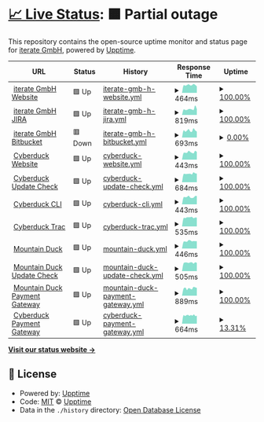 # [📈 Live Status](https://upptime.github.io/upptime): <!--live status--> **🟧 Partial outage**

This repository contains the open-source uptime monitor and status page for [iterate GmbH](https://iterate.ch), powered by [Upptime](https://github.com/upptime/upptime).

<!--start: status pages-->
<!-- This summary is generated by Upptime (https://github.com/upptime/upptime) -->
<!-- Do not edit this manually, your changes will be overwritten -->
<!-- prettier-ignore -->
| URL | Status | History | Response Time | Uptime |
| --- | ------ | ------- | ------------- | ------ |
| <img alt="" src="https://favicons.githubusercontent.com/iterate.ch" height="13"> [iterate GmbH Website](https://iterate.ch/) | 🟩 Up | [iterate-gmb-h-website.yml](https://github.com/iterate-ch/upptime/commits/master/history/iterate-gmb-h-website.yml) | <details><summary><img alt="Response time graph" src="./graphs/iterate-gmb-h-website/response-time-week.png" height="20"> 464ms</summary><br><a href="https://iterate-ch.github.io/upptime/history/iterate-gmb-h-website"><img alt="Response time 458" src="https://img.shields.io/endpoint?url=https%3A%2F%2Fraw.githubusercontent.com%2Fiterate-ch%2Fupptime%2Fmaster%2Fapi%2Fiterate-gmb-h-website%2Fresponse-time.json"></a><br><a href="https://iterate-ch.github.io/upptime/history/iterate-gmb-h-website"><img alt="24-hour response time 465" src="https://img.shields.io/endpoint?url=https%3A%2F%2Fraw.githubusercontent.com%2Fiterate-ch%2Fupptime%2Fmaster%2Fapi%2Fiterate-gmb-h-website%2Fresponse-time-day.json"></a><br><a href="https://iterate-ch.github.io/upptime/history/iterate-gmb-h-website"><img alt="7-day response time 464" src="https://img.shields.io/endpoint?url=https%3A%2F%2Fraw.githubusercontent.com%2Fiterate-ch%2Fupptime%2Fmaster%2Fapi%2Fiterate-gmb-h-website%2Fresponse-time-week.json"></a><br><a href="https://iterate-ch.github.io/upptime/history/iterate-gmb-h-website"><img alt="30-day response time 458" src="https://img.shields.io/endpoint?url=https%3A%2F%2Fraw.githubusercontent.com%2Fiterate-ch%2Fupptime%2Fmaster%2Fapi%2Fiterate-gmb-h-website%2Fresponse-time-month.json"></a><br><a href="https://iterate-ch.github.io/upptime/history/iterate-gmb-h-website"><img alt="1-year response time 458" src="https://img.shields.io/endpoint?url=https%3A%2F%2Fraw.githubusercontent.com%2Fiterate-ch%2Fupptime%2Fmaster%2Fapi%2Fiterate-gmb-h-website%2Fresponse-time-year.json"></a></details> | <details><summary><a href="https://iterate-ch.github.io/upptime/history/iterate-gmb-h-website">100.00%</a></summary><a href="https://iterate-ch.github.io/upptime/history/iterate-gmb-h-website"><img alt="All-time uptime 99.79%" src="https://img.shields.io/endpoint?url=https%3A%2F%2Fraw.githubusercontent.com%2Fiterate-ch%2Fupptime%2Fmaster%2Fapi%2Fiterate-gmb-h-website%2Fuptime.json"></a><br><a href="https://iterate-ch.github.io/upptime/history/iterate-gmb-h-website"><img alt="24-hour uptime 100.00%" src="https://img.shields.io/endpoint?url=https%3A%2F%2Fraw.githubusercontent.com%2Fiterate-ch%2Fupptime%2Fmaster%2Fapi%2Fiterate-gmb-h-website%2Fuptime-day.json"></a><br><a href="https://iterate-ch.github.io/upptime/history/iterate-gmb-h-website"><img alt="7-day uptime 100.00%" src="https://img.shields.io/endpoint?url=https%3A%2F%2Fraw.githubusercontent.com%2Fiterate-ch%2Fupptime%2Fmaster%2Fapi%2Fiterate-gmb-h-website%2Fuptime-week.json"></a><br><a href="https://iterate-ch.github.io/upptime/history/iterate-gmb-h-website"><img alt="30-day uptime 99.79%" src="https://img.shields.io/endpoint?url=https%3A%2F%2Fraw.githubusercontent.com%2Fiterate-ch%2Fupptime%2Fmaster%2Fapi%2Fiterate-gmb-h-website%2Fuptime-month.json"></a><br><a href="https://iterate-ch.github.io/upptime/history/iterate-gmb-h-website"><img alt="1-year uptime 99.79%" src="https://img.shields.io/endpoint?url=https%3A%2F%2Fraw.githubusercontent.com%2Fiterate-ch%2Fupptime%2Fmaster%2Fapi%2Fiterate-gmb-h-website%2Fuptime-year.json"></a></details>
| <img alt="" src="https://favicons.githubusercontent.com/jira.iterate.ch" height="13"> [iterate GmbH JIRA](https://jira.iterate.ch/) | 🟩 Up | [iterate-gmb-h-jira.yml](https://github.com/iterate-ch/upptime/commits/master/history/iterate-gmb-h-jira.yml) | <details><summary><img alt="Response time graph" src="./graphs/iterate-gmb-h-jira/response-time-week.png" height="20"> 819ms</summary><br><a href="https://iterate-ch.github.io/upptime/history/iterate-gmb-h-jira"><img alt="Response time 803" src="https://img.shields.io/endpoint?url=https%3A%2F%2Fraw.githubusercontent.com%2Fiterate-ch%2Fupptime%2Fmaster%2Fapi%2Fiterate-gmb-h-jira%2Fresponse-time.json"></a><br><a href="https://iterate-ch.github.io/upptime/history/iterate-gmb-h-jira"><img alt="24-hour response time 935" src="https://img.shields.io/endpoint?url=https%3A%2F%2Fraw.githubusercontent.com%2Fiterate-ch%2Fupptime%2Fmaster%2Fapi%2Fiterate-gmb-h-jira%2Fresponse-time-day.json"></a><br><a href="https://iterate-ch.github.io/upptime/history/iterate-gmb-h-jira"><img alt="7-day response time 819" src="https://img.shields.io/endpoint?url=https%3A%2F%2Fraw.githubusercontent.com%2Fiterate-ch%2Fupptime%2Fmaster%2Fapi%2Fiterate-gmb-h-jira%2Fresponse-time-week.json"></a><br><a href="https://iterate-ch.github.io/upptime/history/iterate-gmb-h-jira"><img alt="30-day response time 803" src="https://img.shields.io/endpoint?url=https%3A%2F%2Fraw.githubusercontent.com%2Fiterate-ch%2Fupptime%2Fmaster%2Fapi%2Fiterate-gmb-h-jira%2Fresponse-time-month.json"></a><br><a href="https://iterate-ch.github.io/upptime/history/iterate-gmb-h-jira"><img alt="1-year response time 803" src="https://img.shields.io/endpoint?url=https%3A%2F%2Fraw.githubusercontent.com%2Fiterate-ch%2Fupptime%2Fmaster%2Fapi%2Fiterate-gmb-h-jira%2Fresponse-time-year.json"></a></details> | <details><summary><a href="https://iterate-ch.github.io/upptime/history/iterate-gmb-h-jira">100.00%</a></summary><a href="https://iterate-ch.github.io/upptime/history/iterate-gmb-h-jira"><img alt="All-time uptime 99.77%" src="https://img.shields.io/endpoint?url=https%3A%2F%2Fraw.githubusercontent.com%2Fiterate-ch%2Fupptime%2Fmaster%2Fapi%2Fiterate-gmb-h-jira%2Fuptime.json"></a><br><a href="https://iterate-ch.github.io/upptime/history/iterate-gmb-h-jira"><img alt="24-hour uptime 100.00%" src="https://img.shields.io/endpoint?url=https%3A%2F%2Fraw.githubusercontent.com%2Fiterate-ch%2Fupptime%2Fmaster%2Fapi%2Fiterate-gmb-h-jira%2Fuptime-day.json"></a><br><a href="https://iterate-ch.github.io/upptime/history/iterate-gmb-h-jira"><img alt="7-day uptime 100.00%" src="https://img.shields.io/endpoint?url=https%3A%2F%2Fraw.githubusercontent.com%2Fiterate-ch%2Fupptime%2Fmaster%2Fapi%2Fiterate-gmb-h-jira%2Fuptime-week.json"></a><br><a href="https://iterate-ch.github.io/upptime/history/iterate-gmb-h-jira"><img alt="30-day uptime 99.77%" src="https://img.shields.io/endpoint?url=https%3A%2F%2Fraw.githubusercontent.com%2Fiterate-ch%2Fupptime%2Fmaster%2Fapi%2Fiterate-gmb-h-jira%2Fuptime-month.json"></a><br><a href="https://iterate-ch.github.io/upptime/history/iterate-gmb-h-jira"><img alt="1-year uptime 99.77%" src="https://img.shields.io/endpoint?url=https%3A%2F%2Fraw.githubusercontent.com%2Fiterate-ch%2Fupptime%2Fmaster%2Fapi%2Fiterate-gmb-h-jira%2Fuptime-year.json"></a></details>
| <img alt="" src="https://favicons.githubusercontent.com/g.iterate.ch" height="13"> [iterate GmbH Bitbucket](https://g.iterate.ch/) | 🟥 Down | [iterate-gmb-h-bitbucket.yml](https://github.com/iterate-ch/upptime/commits/master/history/iterate-gmb-h-bitbucket.yml) | <details><summary><img alt="Response time graph" src="./graphs/iterate-gmb-h-bitbucket/response-time-week.png" height="20"> 693ms</summary><br><a href="https://iterate-ch.github.io/upptime/history/iterate-gmb-h-bitbucket"><img alt="Response time 681" src="https://img.shields.io/endpoint?url=https%3A%2F%2Fraw.githubusercontent.com%2Fiterate-ch%2Fupptime%2Fmaster%2Fapi%2Fiterate-gmb-h-bitbucket%2Fresponse-time.json"></a><br><a href="https://iterate-ch.github.io/upptime/history/iterate-gmb-h-bitbucket"><img alt="24-hour response time 743" src="https://img.shields.io/endpoint?url=https%3A%2F%2Fraw.githubusercontent.com%2Fiterate-ch%2Fupptime%2Fmaster%2Fapi%2Fiterate-gmb-h-bitbucket%2Fresponse-time-day.json"></a><br><a href="https://iterate-ch.github.io/upptime/history/iterate-gmb-h-bitbucket"><img alt="7-day response time 693" src="https://img.shields.io/endpoint?url=https%3A%2F%2Fraw.githubusercontent.com%2Fiterate-ch%2Fupptime%2Fmaster%2Fapi%2Fiterate-gmb-h-bitbucket%2Fresponse-time-week.json"></a><br><a href="https://iterate-ch.github.io/upptime/history/iterate-gmb-h-bitbucket"><img alt="30-day response time 681" src="https://img.shields.io/endpoint?url=https%3A%2F%2Fraw.githubusercontent.com%2Fiterate-ch%2Fupptime%2Fmaster%2Fapi%2Fiterate-gmb-h-bitbucket%2Fresponse-time-month.json"></a><br><a href="https://iterate-ch.github.io/upptime/history/iterate-gmb-h-bitbucket"><img alt="1-year response time 681" src="https://img.shields.io/endpoint?url=https%3A%2F%2Fraw.githubusercontent.com%2Fiterate-ch%2Fupptime%2Fmaster%2Fapi%2Fiterate-gmb-h-bitbucket%2Fresponse-time-year.json"></a></details> | <details><summary><a href="https://iterate-ch.github.io/upptime/history/iterate-gmb-h-bitbucket">0.00%</a></summary><a href="https://iterate-ch.github.io/upptime/history/iterate-gmb-h-bitbucket"><img alt="All-time uptime 0.00%" src="https://img.shields.io/endpoint?url=https%3A%2F%2Fraw.githubusercontent.com%2Fiterate-ch%2Fupptime%2Fmaster%2Fapi%2Fiterate-gmb-h-bitbucket%2Fuptime.json"></a><br><a href="https://iterate-ch.github.io/upptime/history/iterate-gmb-h-bitbucket"><img alt="24-hour uptime 0.00%" src="https://img.shields.io/endpoint?url=https%3A%2F%2Fraw.githubusercontent.com%2Fiterate-ch%2Fupptime%2Fmaster%2Fapi%2Fiterate-gmb-h-bitbucket%2Fuptime-day.json"></a><br><a href="https://iterate-ch.github.io/upptime/history/iterate-gmb-h-bitbucket"><img alt="7-day uptime 0.00%" src="https://img.shields.io/endpoint?url=https%3A%2F%2Fraw.githubusercontent.com%2Fiterate-ch%2Fupptime%2Fmaster%2Fapi%2Fiterate-gmb-h-bitbucket%2Fuptime-week.json"></a><br><a href="https://iterate-ch.github.io/upptime/history/iterate-gmb-h-bitbucket"><img alt="30-day uptime 0.00%" src="https://img.shields.io/endpoint?url=https%3A%2F%2Fraw.githubusercontent.com%2Fiterate-ch%2Fupptime%2Fmaster%2Fapi%2Fiterate-gmb-h-bitbucket%2Fuptime-month.json"></a><br><a href="https://iterate-ch.github.io/upptime/history/iterate-gmb-h-bitbucket"><img alt="1-year uptime 0.00%" src="https://img.shields.io/endpoint?url=https%3A%2F%2Fraw.githubusercontent.com%2Fiterate-ch%2Fupptime%2Fmaster%2Fapi%2Fiterate-gmb-h-bitbucket%2Fuptime-year.json"></a></details>
| <img alt="" src="https://favicons.githubusercontent.com/cyberduck.io" height="13"> [Cyberduck Website](https://cyberduck.io/) | 🟩 Up | [cyberduck-website.yml](https://github.com/iterate-ch/upptime/commits/master/history/cyberduck-website.yml) | <details><summary><img alt="Response time graph" src="./graphs/cyberduck-website/response-time-week.png" height="20"> 443ms</summary><br><a href="https://iterate-ch.github.io/upptime/history/cyberduck-website"><img alt="Response time 455" src="https://img.shields.io/endpoint?url=https%3A%2F%2Fraw.githubusercontent.com%2Fiterate-ch%2Fupptime%2Fmaster%2Fapi%2Fcyberduck-website%2Fresponse-time.json"></a><br><a href="https://iterate-ch.github.io/upptime/history/cyberduck-website"><img alt="24-hour response time 455" src="https://img.shields.io/endpoint?url=https%3A%2F%2Fraw.githubusercontent.com%2Fiterate-ch%2Fupptime%2Fmaster%2Fapi%2Fcyberduck-website%2Fresponse-time-day.json"></a><br><a href="https://iterate-ch.github.io/upptime/history/cyberduck-website"><img alt="7-day response time 443" src="https://img.shields.io/endpoint?url=https%3A%2F%2Fraw.githubusercontent.com%2Fiterate-ch%2Fupptime%2Fmaster%2Fapi%2Fcyberduck-website%2Fresponse-time-week.json"></a><br><a href="https://iterate-ch.github.io/upptime/history/cyberduck-website"><img alt="30-day response time 455" src="https://img.shields.io/endpoint?url=https%3A%2F%2Fraw.githubusercontent.com%2Fiterate-ch%2Fupptime%2Fmaster%2Fapi%2Fcyberduck-website%2Fresponse-time-month.json"></a><br><a href="https://iterate-ch.github.io/upptime/history/cyberduck-website"><img alt="1-year response time 455" src="https://img.shields.io/endpoint?url=https%3A%2F%2Fraw.githubusercontent.com%2Fiterate-ch%2Fupptime%2Fmaster%2Fapi%2Fcyberduck-website%2Fresponse-time-year.json"></a></details> | <details><summary><a href="https://iterate-ch.github.io/upptime/history/cyberduck-website">100.00%</a></summary><a href="https://iterate-ch.github.io/upptime/history/cyberduck-website"><img alt="All-time uptime 99.79%" src="https://img.shields.io/endpoint?url=https%3A%2F%2Fraw.githubusercontent.com%2Fiterate-ch%2Fupptime%2Fmaster%2Fapi%2Fcyberduck-website%2Fuptime.json"></a><br><a href="https://iterate-ch.github.io/upptime/history/cyberduck-website"><img alt="24-hour uptime 100.00%" src="https://img.shields.io/endpoint?url=https%3A%2F%2Fraw.githubusercontent.com%2Fiterate-ch%2Fupptime%2Fmaster%2Fapi%2Fcyberduck-website%2Fuptime-day.json"></a><br><a href="https://iterate-ch.github.io/upptime/history/cyberduck-website"><img alt="7-day uptime 100.00%" src="https://img.shields.io/endpoint?url=https%3A%2F%2Fraw.githubusercontent.com%2Fiterate-ch%2Fupptime%2Fmaster%2Fapi%2Fcyberduck-website%2Fuptime-week.json"></a><br><a href="https://iterate-ch.github.io/upptime/history/cyberduck-website"><img alt="30-day uptime 99.79%" src="https://img.shields.io/endpoint?url=https%3A%2F%2Fraw.githubusercontent.com%2Fiterate-ch%2Fupptime%2Fmaster%2Fapi%2Fcyberduck-website%2Fuptime-month.json"></a><br><a href="https://iterate-ch.github.io/upptime/history/cyberduck-website"><img alt="1-year uptime 99.79%" src="https://img.shields.io/endpoint?url=https%3A%2F%2Fraw.githubusercontent.com%2Fiterate-ch%2Fupptime%2Fmaster%2Fapi%2Fcyberduck-website%2Fuptime-year.json"></a></details>
| <img alt="" src="https://favicons.githubusercontent.com/version.cyberduck.io" height="13"> [Cyberduck Update Check](https://version.cyberduck.io/) | 🟩 Up | [cyberduck-update-check.yml](https://github.com/iterate-ch/upptime/commits/master/history/cyberduck-update-check.yml) | <details><summary><img alt="Response time graph" src="./graphs/cyberduck-update-check/response-time-week.png" height="20"> 684ms</summary><br><a href="https://iterate-ch.github.io/upptime/history/cyberduck-update-check"><img alt="Response time 691" src="https://img.shields.io/endpoint?url=https%3A%2F%2Fraw.githubusercontent.com%2Fiterate-ch%2Fupptime%2Fmaster%2Fapi%2Fcyberduck-update-check%2Fresponse-time.json"></a><br><a href="https://iterate-ch.github.io/upptime/history/cyberduck-update-check"><img alt="24-hour response time 734" src="https://img.shields.io/endpoint?url=https%3A%2F%2Fraw.githubusercontent.com%2Fiterate-ch%2Fupptime%2Fmaster%2Fapi%2Fcyberduck-update-check%2Fresponse-time-day.json"></a><br><a href="https://iterate-ch.github.io/upptime/history/cyberduck-update-check"><img alt="7-day response time 684" src="https://img.shields.io/endpoint?url=https%3A%2F%2Fraw.githubusercontent.com%2Fiterate-ch%2Fupptime%2Fmaster%2Fapi%2Fcyberduck-update-check%2Fresponse-time-week.json"></a><br><a href="https://iterate-ch.github.io/upptime/history/cyberduck-update-check"><img alt="30-day response time 691" src="https://img.shields.io/endpoint?url=https%3A%2F%2Fraw.githubusercontent.com%2Fiterate-ch%2Fupptime%2Fmaster%2Fapi%2Fcyberduck-update-check%2Fresponse-time-month.json"></a><br><a href="https://iterate-ch.github.io/upptime/history/cyberduck-update-check"><img alt="1-year response time 691" src="https://img.shields.io/endpoint?url=https%3A%2F%2Fraw.githubusercontent.com%2Fiterate-ch%2Fupptime%2Fmaster%2Fapi%2Fcyberduck-update-check%2Fresponse-time-year.json"></a></details> | <details><summary><a href="https://iterate-ch.github.io/upptime/history/cyberduck-update-check">100.00%</a></summary><a href="https://iterate-ch.github.io/upptime/history/cyberduck-update-check"><img alt="All-time uptime 99.80%" src="https://img.shields.io/endpoint?url=https%3A%2F%2Fraw.githubusercontent.com%2Fiterate-ch%2Fupptime%2Fmaster%2Fapi%2Fcyberduck-update-check%2Fuptime.json"></a><br><a href="https://iterate-ch.github.io/upptime/history/cyberduck-update-check"><img alt="24-hour uptime 100.00%" src="https://img.shields.io/endpoint?url=https%3A%2F%2Fraw.githubusercontent.com%2Fiterate-ch%2Fupptime%2Fmaster%2Fapi%2Fcyberduck-update-check%2Fuptime-day.json"></a><br><a href="https://iterate-ch.github.io/upptime/history/cyberduck-update-check"><img alt="7-day uptime 100.00%" src="https://img.shields.io/endpoint?url=https%3A%2F%2Fraw.githubusercontent.com%2Fiterate-ch%2Fupptime%2Fmaster%2Fapi%2Fcyberduck-update-check%2Fuptime-week.json"></a><br><a href="https://iterate-ch.github.io/upptime/history/cyberduck-update-check"><img alt="30-day uptime 99.80%" src="https://img.shields.io/endpoint?url=https%3A%2F%2Fraw.githubusercontent.com%2Fiterate-ch%2Fupptime%2Fmaster%2Fapi%2Fcyberduck-update-check%2Fuptime-month.json"></a><br><a href="https://iterate-ch.github.io/upptime/history/cyberduck-update-check"><img alt="1-year uptime 99.80%" src="https://img.shields.io/endpoint?url=https%3A%2F%2Fraw.githubusercontent.com%2Fiterate-ch%2Fupptime%2Fmaster%2Fapi%2Fcyberduck-update-check%2Fuptime-year.json"></a></details>
| <img alt="" src="https://favicons.githubusercontent.com/duck.sh" height="13"> [Cyberduck CLI](https://duck.sh/) | 🟩 Up | [cyberduck-cli.yml](https://github.com/iterate-ch/upptime/commits/master/history/cyberduck-cli.yml) | <details><summary><img alt="Response time graph" src="./graphs/cyberduck-cli/response-time-week.png" height="20"> 443ms</summary><br><a href="https://iterate-ch.github.io/upptime/history/cyberduck-cli"><img alt="Response time 435" src="https://img.shields.io/endpoint?url=https%3A%2F%2Fraw.githubusercontent.com%2Fiterate-ch%2Fupptime%2Fmaster%2Fapi%2Fcyberduck-cli%2Fresponse-time.json"></a><br><a href="https://iterate-ch.github.io/upptime/history/cyberduck-cli"><img alt="24-hour response time 465" src="https://img.shields.io/endpoint?url=https%3A%2F%2Fraw.githubusercontent.com%2Fiterate-ch%2Fupptime%2Fmaster%2Fapi%2Fcyberduck-cli%2Fresponse-time-day.json"></a><br><a href="https://iterate-ch.github.io/upptime/history/cyberduck-cli"><img alt="7-day response time 443" src="https://img.shields.io/endpoint?url=https%3A%2F%2Fraw.githubusercontent.com%2Fiterate-ch%2Fupptime%2Fmaster%2Fapi%2Fcyberduck-cli%2Fresponse-time-week.json"></a><br><a href="https://iterate-ch.github.io/upptime/history/cyberduck-cli"><img alt="30-day response time 435" src="https://img.shields.io/endpoint?url=https%3A%2F%2Fraw.githubusercontent.com%2Fiterate-ch%2Fupptime%2Fmaster%2Fapi%2Fcyberduck-cli%2Fresponse-time-month.json"></a><br><a href="https://iterate-ch.github.io/upptime/history/cyberduck-cli"><img alt="1-year response time 435" src="https://img.shields.io/endpoint?url=https%3A%2F%2Fraw.githubusercontent.com%2Fiterate-ch%2Fupptime%2Fmaster%2Fapi%2Fcyberduck-cli%2Fresponse-time-year.json"></a></details> | <details><summary><a href="https://iterate-ch.github.io/upptime/history/cyberduck-cli">100.00%</a></summary><a href="https://iterate-ch.github.io/upptime/history/cyberduck-cli"><img alt="All-time uptime 99.80%" src="https://img.shields.io/endpoint?url=https%3A%2F%2Fraw.githubusercontent.com%2Fiterate-ch%2Fupptime%2Fmaster%2Fapi%2Fcyberduck-cli%2Fuptime.json"></a><br><a href="https://iterate-ch.github.io/upptime/history/cyberduck-cli"><img alt="24-hour uptime 100.00%" src="https://img.shields.io/endpoint?url=https%3A%2F%2Fraw.githubusercontent.com%2Fiterate-ch%2Fupptime%2Fmaster%2Fapi%2Fcyberduck-cli%2Fuptime-day.json"></a><br><a href="https://iterate-ch.github.io/upptime/history/cyberduck-cli"><img alt="7-day uptime 100.00%" src="https://img.shields.io/endpoint?url=https%3A%2F%2Fraw.githubusercontent.com%2Fiterate-ch%2Fupptime%2Fmaster%2Fapi%2Fcyberduck-cli%2Fuptime-week.json"></a><br><a href="https://iterate-ch.github.io/upptime/history/cyberduck-cli"><img alt="30-day uptime 99.80%" src="https://img.shields.io/endpoint?url=https%3A%2F%2Fraw.githubusercontent.com%2Fiterate-ch%2Fupptime%2Fmaster%2Fapi%2Fcyberduck-cli%2Fuptime-month.json"></a><br><a href="https://iterate-ch.github.io/upptime/history/cyberduck-cli"><img alt="1-year uptime 99.80%" src="https://img.shields.io/endpoint?url=https%3A%2F%2Fraw.githubusercontent.com%2Fiterate-ch%2Fupptime%2Fmaster%2Fapi%2Fcyberduck-cli%2Fuptime-year.json"></a></details>
| <img alt="" src="https://favicons.githubusercontent.com/trac.cyberduck.io" height="13"> [Cyberduck Trac](https://trac.cyberduck.io/) | 🟩 Up | [cyberduck-trac.yml](https://github.com/iterate-ch/upptime/commits/master/history/cyberduck-trac.yml) | <details><summary><img alt="Response time graph" src="./graphs/cyberduck-trac/response-time-week.png" height="20"> 535ms</summary><br><a href="https://iterate-ch.github.io/upptime/history/cyberduck-trac"><img alt="Response time 539" src="https://img.shields.io/endpoint?url=https%3A%2F%2Fraw.githubusercontent.com%2Fiterate-ch%2Fupptime%2Fmaster%2Fapi%2Fcyberduck-trac%2Fresponse-time.json"></a><br><a href="https://iterate-ch.github.io/upptime/history/cyberduck-trac"><img alt="24-hour response time 520" src="https://img.shields.io/endpoint?url=https%3A%2F%2Fraw.githubusercontent.com%2Fiterate-ch%2Fupptime%2Fmaster%2Fapi%2Fcyberduck-trac%2Fresponse-time-day.json"></a><br><a href="https://iterate-ch.github.io/upptime/history/cyberduck-trac"><img alt="7-day response time 535" src="https://img.shields.io/endpoint?url=https%3A%2F%2Fraw.githubusercontent.com%2Fiterate-ch%2Fupptime%2Fmaster%2Fapi%2Fcyberduck-trac%2Fresponse-time-week.json"></a><br><a href="https://iterate-ch.github.io/upptime/history/cyberduck-trac"><img alt="30-day response time 539" src="https://img.shields.io/endpoint?url=https%3A%2F%2Fraw.githubusercontent.com%2Fiterate-ch%2Fupptime%2Fmaster%2Fapi%2Fcyberduck-trac%2Fresponse-time-month.json"></a><br><a href="https://iterate-ch.github.io/upptime/history/cyberduck-trac"><img alt="1-year response time 539" src="https://img.shields.io/endpoint?url=https%3A%2F%2Fraw.githubusercontent.com%2Fiterate-ch%2Fupptime%2Fmaster%2Fapi%2Fcyberduck-trac%2Fresponse-time-year.json"></a></details> | <details><summary><a href="https://iterate-ch.github.io/upptime/history/cyberduck-trac">100.00%</a></summary><a href="https://iterate-ch.github.io/upptime/history/cyberduck-trac"><img alt="All-time uptime 99.80%" src="https://img.shields.io/endpoint?url=https%3A%2F%2Fraw.githubusercontent.com%2Fiterate-ch%2Fupptime%2Fmaster%2Fapi%2Fcyberduck-trac%2Fuptime.json"></a><br><a href="https://iterate-ch.github.io/upptime/history/cyberduck-trac"><img alt="24-hour uptime 100.00%" src="https://img.shields.io/endpoint?url=https%3A%2F%2Fraw.githubusercontent.com%2Fiterate-ch%2Fupptime%2Fmaster%2Fapi%2Fcyberduck-trac%2Fuptime-day.json"></a><br><a href="https://iterate-ch.github.io/upptime/history/cyberduck-trac"><img alt="7-day uptime 100.00%" src="https://img.shields.io/endpoint?url=https%3A%2F%2Fraw.githubusercontent.com%2Fiterate-ch%2Fupptime%2Fmaster%2Fapi%2Fcyberduck-trac%2Fuptime-week.json"></a><br><a href="https://iterate-ch.github.io/upptime/history/cyberduck-trac"><img alt="30-day uptime 99.80%" src="https://img.shields.io/endpoint?url=https%3A%2F%2Fraw.githubusercontent.com%2Fiterate-ch%2Fupptime%2Fmaster%2Fapi%2Fcyberduck-trac%2Fuptime-month.json"></a><br><a href="https://iterate-ch.github.io/upptime/history/cyberduck-trac"><img alt="1-year uptime 99.80%" src="https://img.shields.io/endpoint?url=https%3A%2F%2Fraw.githubusercontent.com%2Fiterate-ch%2Fupptime%2Fmaster%2Fapi%2Fcyberduck-trac%2Fuptime-year.json"></a></details>
| <img alt="" src="https://favicons.githubusercontent.com/mountainduck.io" height="13"> [Mountain Duck](https://mountainduck.io/) | 🟩 Up | [mountain-duck.yml](https://github.com/iterate-ch/upptime/commits/master/history/mountain-duck.yml) | <details><summary><img alt="Response time graph" src="./graphs/mountain-duck/response-time-week.png" height="20"> 446ms</summary><br><a href="https://iterate-ch.github.io/upptime/history/mountain-duck"><img alt="Response time 443" src="https://img.shields.io/endpoint?url=https%3A%2F%2Fraw.githubusercontent.com%2Fiterate-ch%2Fupptime%2Fmaster%2Fapi%2Fmountain-duck%2Fresponse-time.json"></a><br><a href="https://iterate-ch.github.io/upptime/history/mountain-duck"><img alt="24-hour response time 446" src="https://img.shields.io/endpoint?url=https%3A%2F%2Fraw.githubusercontent.com%2Fiterate-ch%2Fupptime%2Fmaster%2Fapi%2Fmountain-duck%2Fresponse-time-day.json"></a><br><a href="https://iterate-ch.github.io/upptime/history/mountain-duck"><img alt="7-day response time 446" src="https://img.shields.io/endpoint?url=https%3A%2F%2Fraw.githubusercontent.com%2Fiterate-ch%2Fupptime%2Fmaster%2Fapi%2Fmountain-duck%2Fresponse-time-week.json"></a><br><a href="https://iterate-ch.github.io/upptime/history/mountain-duck"><img alt="30-day response time 443" src="https://img.shields.io/endpoint?url=https%3A%2F%2Fraw.githubusercontent.com%2Fiterate-ch%2Fupptime%2Fmaster%2Fapi%2Fmountain-duck%2Fresponse-time-month.json"></a><br><a href="https://iterate-ch.github.io/upptime/history/mountain-duck"><img alt="1-year response time 443" src="https://img.shields.io/endpoint?url=https%3A%2F%2Fraw.githubusercontent.com%2Fiterate-ch%2Fupptime%2Fmaster%2Fapi%2Fmountain-duck%2Fresponse-time-year.json"></a></details> | <details><summary><a href="https://iterate-ch.github.io/upptime/history/mountain-duck">100.00%</a></summary><a href="https://iterate-ch.github.io/upptime/history/mountain-duck"><img alt="All-time uptime 99.80%" src="https://img.shields.io/endpoint?url=https%3A%2F%2Fraw.githubusercontent.com%2Fiterate-ch%2Fupptime%2Fmaster%2Fapi%2Fmountain-duck%2Fuptime.json"></a><br><a href="https://iterate-ch.github.io/upptime/history/mountain-duck"><img alt="24-hour uptime 100.00%" src="https://img.shields.io/endpoint?url=https%3A%2F%2Fraw.githubusercontent.com%2Fiterate-ch%2Fupptime%2Fmaster%2Fapi%2Fmountain-duck%2Fuptime-day.json"></a><br><a href="https://iterate-ch.github.io/upptime/history/mountain-duck"><img alt="7-day uptime 100.00%" src="https://img.shields.io/endpoint?url=https%3A%2F%2Fraw.githubusercontent.com%2Fiterate-ch%2Fupptime%2Fmaster%2Fapi%2Fmountain-duck%2Fuptime-week.json"></a><br><a href="https://iterate-ch.github.io/upptime/history/mountain-duck"><img alt="30-day uptime 99.80%" src="https://img.shields.io/endpoint?url=https%3A%2F%2Fraw.githubusercontent.com%2Fiterate-ch%2Fupptime%2Fmaster%2Fapi%2Fmountain-duck%2Fuptime-month.json"></a><br><a href="https://iterate-ch.github.io/upptime/history/mountain-duck"><img alt="1-year uptime 99.80%" src="https://img.shields.io/endpoint?url=https%3A%2F%2Fraw.githubusercontent.com%2Fiterate-ch%2Fupptime%2Fmaster%2Fapi%2Fmountain-duck%2Fuptime-year.json"></a></details>
| <img alt="" src="https://favicons.githubusercontent.com/version.mountainduck.io" height="13"> [Mountain Duck Update Check](https://version.mountainduck.io/) | 🟩 Up | [mountain-duck-update-check.yml](https://github.com/iterate-ch/upptime/commits/master/history/mountain-duck-update-check.yml) | <details><summary><img alt="Response time graph" src="./graphs/mountain-duck-update-check/response-time-week.png" height="20"> 505ms</summary><br><a href="https://iterate-ch.github.io/upptime/history/mountain-duck-update-check"><img alt="Response time 512" src="https://img.shields.io/endpoint?url=https%3A%2F%2Fraw.githubusercontent.com%2Fiterate-ch%2Fupptime%2Fmaster%2Fapi%2Fmountain-duck-update-check%2Fresponse-time.json"></a><br><a href="https://iterate-ch.github.io/upptime/history/mountain-duck-update-check"><img alt="24-hour response time 493" src="https://img.shields.io/endpoint?url=https%3A%2F%2Fraw.githubusercontent.com%2Fiterate-ch%2Fupptime%2Fmaster%2Fapi%2Fmountain-duck-update-check%2Fresponse-time-day.json"></a><br><a href="https://iterate-ch.github.io/upptime/history/mountain-duck-update-check"><img alt="7-day response time 505" src="https://img.shields.io/endpoint?url=https%3A%2F%2Fraw.githubusercontent.com%2Fiterate-ch%2Fupptime%2Fmaster%2Fapi%2Fmountain-duck-update-check%2Fresponse-time-week.json"></a><br><a href="https://iterate-ch.github.io/upptime/history/mountain-duck-update-check"><img alt="30-day response time 512" src="https://img.shields.io/endpoint?url=https%3A%2F%2Fraw.githubusercontent.com%2Fiterate-ch%2Fupptime%2Fmaster%2Fapi%2Fmountain-duck-update-check%2Fresponse-time-month.json"></a><br><a href="https://iterate-ch.github.io/upptime/history/mountain-duck-update-check"><img alt="1-year response time 512" src="https://img.shields.io/endpoint?url=https%3A%2F%2Fraw.githubusercontent.com%2Fiterate-ch%2Fupptime%2Fmaster%2Fapi%2Fmountain-duck-update-check%2Fresponse-time-year.json"></a></details> | <details><summary><a href="https://iterate-ch.github.io/upptime/history/mountain-duck-update-check">100.00%</a></summary><a href="https://iterate-ch.github.io/upptime/history/mountain-duck-update-check"><img alt="All-time uptime 99.80%" src="https://img.shields.io/endpoint?url=https%3A%2F%2Fraw.githubusercontent.com%2Fiterate-ch%2Fupptime%2Fmaster%2Fapi%2Fmountain-duck-update-check%2Fuptime.json"></a><br><a href="https://iterate-ch.github.io/upptime/history/mountain-duck-update-check"><img alt="24-hour uptime 100.00%" src="https://img.shields.io/endpoint?url=https%3A%2F%2Fraw.githubusercontent.com%2Fiterate-ch%2Fupptime%2Fmaster%2Fapi%2Fmountain-duck-update-check%2Fuptime-day.json"></a><br><a href="https://iterate-ch.github.io/upptime/history/mountain-duck-update-check"><img alt="7-day uptime 100.00%" src="https://img.shields.io/endpoint?url=https%3A%2F%2Fraw.githubusercontent.com%2Fiterate-ch%2Fupptime%2Fmaster%2Fapi%2Fmountain-duck-update-check%2Fuptime-week.json"></a><br><a href="https://iterate-ch.github.io/upptime/history/mountain-duck-update-check"><img alt="30-day uptime 99.80%" src="https://img.shields.io/endpoint?url=https%3A%2F%2Fraw.githubusercontent.com%2Fiterate-ch%2Fupptime%2Fmaster%2Fapi%2Fmountain-duck-update-check%2Fuptime-month.json"></a><br><a href="https://iterate-ch.github.io/upptime/history/mountain-duck-update-check"><img alt="1-year uptime 99.80%" src="https://img.shields.io/endpoint?url=https%3A%2F%2Fraw.githubusercontent.com%2Fiterate-ch%2Fupptime%2Fmaster%2Fapi%2Fmountain-duck-update-check%2Fuptime-year.json"></a></details>
| <img alt="" src="https://favicons.githubusercontent.com/reg.mountainduck.io" height="13"> [Mountain Duck Payment Gateway](https://reg.mountainduck.io/payment) | 🟩 Up | [mountain-duck-payment-gateway.yml](https://github.com/iterate-ch/upptime/commits/master/history/mountain-duck-payment-gateway.yml) | <details><summary><img alt="Response time graph" src="./graphs/mountain-duck-payment-gateway/response-time-week.png" height="20"> 889ms</summary><br><a href="https://iterate-ch.github.io/upptime/history/mountain-duck-payment-gateway"><img alt="Response time 852" src="https://img.shields.io/endpoint?url=https%3A%2F%2Fraw.githubusercontent.com%2Fiterate-ch%2Fupptime%2Fmaster%2Fapi%2Fmountain-duck-payment-gateway%2Fresponse-time.json"></a><br><a href="https://iterate-ch.github.io/upptime/history/mountain-duck-payment-gateway"><img alt="24-hour response time 996" src="https://img.shields.io/endpoint?url=https%3A%2F%2Fraw.githubusercontent.com%2Fiterate-ch%2Fupptime%2Fmaster%2Fapi%2Fmountain-duck-payment-gateway%2Fresponse-time-day.json"></a><br><a href="https://iterate-ch.github.io/upptime/history/mountain-duck-payment-gateway"><img alt="7-day response time 889" src="https://img.shields.io/endpoint?url=https%3A%2F%2Fraw.githubusercontent.com%2Fiterate-ch%2Fupptime%2Fmaster%2Fapi%2Fmountain-duck-payment-gateway%2Fresponse-time-week.json"></a><br><a href="https://iterate-ch.github.io/upptime/history/mountain-duck-payment-gateway"><img alt="30-day response time 852" src="https://img.shields.io/endpoint?url=https%3A%2F%2Fraw.githubusercontent.com%2Fiterate-ch%2Fupptime%2Fmaster%2Fapi%2Fmountain-duck-payment-gateway%2Fresponse-time-month.json"></a><br><a href="https://iterate-ch.github.io/upptime/history/mountain-duck-payment-gateway"><img alt="1-year response time 852" src="https://img.shields.io/endpoint?url=https%3A%2F%2Fraw.githubusercontent.com%2Fiterate-ch%2Fupptime%2Fmaster%2Fapi%2Fmountain-duck-payment-gateway%2Fresponse-time-year.json"></a></details> | <details><summary><a href="https://iterate-ch.github.io/upptime/history/mountain-duck-payment-gateway">100.00%</a></summary><a href="https://iterate-ch.github.io/upptime/history/mountain-duck-payment-gateway"><img alt="All-time uptime 100.00%" src="https://img.shields.io/endpoint?url=https%3A%2F%2Fraw.githubusercontent.com%2Fiterate-ch%2Fupptime%2Fmaster%2Fapi%2Fmountain-duck-payment-gateway%2Fuptime.json"></a><br><a href="https://iterate-ch.github.io/upptime/history/mountain-duck-payment-gateway"><img alt="24-hour uptime 100.00%" src="https://img.shields.io/endpoint?url=https%3A%2F%2Fraw.githubusercontent.com%2Fiterate-ch%2Fupptime%2Fmaster%2Fapi%2Fmountain-duck-payment-gateway%2Fuptime-day.json"></a><br><a href="https://iterate-ch.github.io/upptime/history/mountain-duck-payment-gateway"><img alt="7-day uptime 100.00%" src="https://img.shields.io/endpoint?url=https%3A%2F%2Fraw.githubusercontent.com%2Fiterate-ch%2Fupptime%2Fmaster%2Fapi%2Fmountain-duck-payment-gateway%2Fuptime-week.json"></a><br><a href="https://iterate-ch.github.io/upptime/history/mountain-duck-payment-gateway"><img alt="30-day uptime 100.00%" src="https://img.shields.io/endpoint?url=https%3A%2F%2Fraw.githubusercontent.com%2Fiterate-ch%2Fupptime%2Fmaster%2Fapi%2Fmountain-duck-payment-gateway%2Fuptime-month.json"></a><br><a href="https://iterate-ch.github.io/upptime/history/mountain-duck-payment-gateway"><img alt="1-year uptime 100.00%" src="https://img.shields.io/endpoint?url=https%3A%2F%2Fraw.githubusercontent.com%2Fiterate-ch%2Fupptime%2Fmaster%2Fapi%2Fmountain-duck-payment-gateway%2Fuptime-year.json"></a></details>
| <img alt="" src="https://favicons.githubusercontent.com/reg.cyberduck.io" height="13"> [Cyberduck Payment Gateway](https://reg.cyberduck.io/payment) | 🟩 Up | [cyberduck-payment-gateway.yml](https://github.com/iterate-ch/upptime/commits/master/history/cyberduck-payment-gateway.yml) | <details><summary><img alt="Response time graph" src="./graphs/cyberduck-payment-gateway/response-time-week.png" height="20"> 664ms</summary><br><a href="https://iterate-ch.github.io/upptime/history/cyberduck-payment-gateway"><img alt="Response time 658" src="https://img.shields.io/endpoint?url=https%3A%2F%2Fraw.githubusercontent.com%2Fiterate-ch%2Fupptime%2Fmaster%2Fapi%2Fcyberduck-payment-gateway%2Fresponse-time.json"></a><br><a href="https://iterate-ch.github.io/upptime/history/cyberduck-payment-gateway"><img alt="24-hour response time 666" src="https://img.shields.io/endpoint?url=https%3A%2F%2Fraw.githubusercontent.com%2Fiterate-ch%2Fupptime%2Fmaster%2Fapi%2Fcyberduck-payment-gateway%2Fresponse-time-day.json"></a><br><a href="https://iterate-ch.github.io/upptime/history/cyberduck-payment-gateway"><img alt="7-day response time 664" src="https://img.shields.io/endpoint?url=https%3A%2F%2Fraw.githubusercontent.com%2Fiterate-ch%2Fupptime%2Fmaster%2Fapi%2Fcyberduck-payment-gateway%2Fresponse-time-week.json"></a><br><a href="https://iterate-ch.github.io/upptime/history/cyberduck-payment-gateway"><img alt="30-day response time 658" src="https://img.shields.io/endpoint?url=https%3A%2F%2Fraw.githubusercontent.com%2Fiterate-ch%2Fupptime%2Fmaster%2Fapi%2Fcyberduck-payment-gateway%2Fresponse-time-month.json"></a><br><a href="https://iterate-ch.github.io/upptime/history/cyberduck-payment-gateway"><img alt="1-year response time 658" src="https://img.shields.io/endpoint?url=https%3A%2F%2Fraw.githubusercontent.com%2Fiterate-ch%2Fupptime%2Fmaster%2Fapi%2Fcyberduck-payment-gateway%2Fresponse-time-year.json"></a></details> | <details><summary><a href="https://iterate-ch.github.io/upptime/history/cyberduck-payment-gateway">13.31%</a></summary><a href="https://iterate-ch.github.io/upptime/history/cyberduck-payment-gateway"><img alt="All-time uptime 27.34%" src="https://img.shields.io/endpoint?url=https%3A%2F%2Fraw.githubusercontent.com%2Fiterate-ch%2Fupptime%2Fmaster%2Fapi%2Fcyberduck-payment-gateway%2Fuptime.json"></a><br><a href="https://iterate-ch.github.io/upptime/history/cyberduck-payment-gateway"><img alt="24-hour uptime 33.57%" src="https://img.shields.io/endpoint?url=https%3A%2F%2Fraw.githubusercontent.com%2Fiterate-ch%2Fupptime%2Fmaster%2Fapi%2Fcyberduck-payment-gateway%2Fuptime-day.json"></a><br><a href="https://iterate-ch.github.io/upptime/history/cyberduck-payment-gateway"><img alt="7-day uptime 13.31%" src="https://img.shields.io/endpoint?url=https%3A%2F%2Fraw.githubusercontent.com%2Fiterate-ch%2Fupptime%2Fmaster%2Fapi%2Fcyberduck-payment-gateway%2Fuptime-week.json"></a><br><a href="https://iterate-ch.github.io/upptime/history/cyberduck-payment-gateway"><img alt="30-day uptime 27.34%" src="https://img.shields.io/endpoint?url=https%3A%2F%2Fraw.githubusercontent.com%2Fiterate-ch%2Fupptime%2Fmaster%2Fapi%2Fcyberduck-payment-gateway%2Fuptime-month.json"></a><br><a href="https://iterate-ch.github.io/upptime/history/cyberduck-payment-gateway"><img alt="1-year uptime 27.34%" src="https://img.shields.io/endpoint?url=https%3A%2F%2Fraw.githubusercontent.com%2Fiterate-ch%2Fupptime%2Fmaster%2Fapi%2Fcyberduck-payment-gateway%2Fuptime-year.json"></a></details>

<!--end: status pages-->

[**Visit our status website →**](https://iterate-ch.github.io/upptime/e)

## 📄 License

- Powered by: [Upptime](https://github.com/upptime/upptime)
- Code: [MIT](./LICENSE) © [Upptime](https://upptime.js.org)
- Data in the `./history` directory: [Open Database License](https://opendatacommons.org/licenses/odbl/1-0/)

